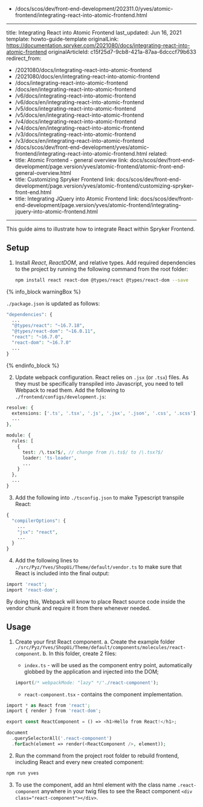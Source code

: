   - /docs/scos/dev/front-end-development/202311.0/yves/atomic-frontend/integrating-react-into-atomic-frontend.html
---
title: Integrating React into Atomic Frontend
last_updated: Jun 16, 2021
template: howto-guide-template
originalLink: https://documentation.spryker.com/2021080/docs/integrating-react-into-atomic-frontend
originalArticleId: c15f25d7-9cb8-421a-87aa-6dcccf79b633
redirect_from:
  - /2021080/docs/integrating-react-into-atomic-frontend
  - /2021080/docs/en/integrating-react-into-atomic-frontend
  - /docs/integrating-react-into-atomic-frontend
  - /docs/en/integrating-react-into-atomic-frontend
  - /v6/docs/integrating-react-into-atomic-frontend
  - /v6/docs/en/integrating-react-into-atomic-frontend
  - /v5/docs/integrating-react-into-atomic-frontend
  - /v5/docs/en/integrating-react-into-atomic-frontend
  - /v4/docs/integrating-react-into-atomic-frontend
  - /v4/docs/en/integrating-react-into-atomic-frontend
  - /v3/docs/integrating-react-into-atomic-frontend
  - /v3/docs/en/integrating-react-into-atomic-frontend
  - /docs/scos/dev/front-end-development/yves/atomic-frontend/integrating-react-into-atomic-frontend.html
related:
  - title: Atomic Frontend - general overview
    link: docs/scos/dev/front-end-development/page.version/yves/atomic-frontend/atomic-front-end-general-overview.html
  - title: Customizing Spryker Frontend
    link: docs/scos/dev/front-end-development/page.version/yves/atomic-frontend/customizing-spryker-front-end.html
  - title: Integrating JQuery into Atomic Frontend
    link: docs/scos/dev/front-end-development/page.version/yves/atomic-frontend/integrating-jquery-into-atomic-frontend.html
---

This guide aims to illustrate how to integrate React within Spryker Frontend.

## Setup

1. Install *React*, *ReactDOM*, and relative types.
        Add required dependencies to the project by running the following command from the root folder:

    ```bash
    npm install react react-dom @types/react @types/react-dom --save
    ```


{% info_block warningBox %}

`./package.json` is updated as follows:

```php
"dependencies": {
  ...
  "@types/react": "~16.7.18",
  "@types/react-dom": "~16.0.11",
  "react": "~16.7.0",
  "react-dom": "~16.7.0"
  ...
}
```
{% endinfo_block %}

2. Update webpack configuration.
			React relies on `.jsx` (or `.tsx`) files. As they must be specifically transpiled into Javascript, you need to tell Webpack to read them. Add the following to `./frontend/configs/development.js`:

```php
resolve: {
  extensions: ['.ts', '.tsx', '.js', '.jsx', '.json', '.css', '.scss'], // add .jsx and tsx here
  ...
},

module: {
  rules: [
    {
      test: /\.tsx?$/, // change from /\.ts$/ to /\.tsx?$/
      loader: 'ts-loader',
      ...
    }
  },
  ...
}
```

3. Add the following into `./tsconfig.json` to make Typescript transpile React:

```php
{
  "compilerOptions": {
    ...
    "jsx": "react",
    ...
  }
}
```

4. Add the following lines to  `./src/Pyz/Yves/ShopUi/Theme/default/vendor.ts` to make sure that React is included into the final output:

```php
import 'react';
import 'react-dom';
```

By doing this, Webpack will know to place React source code inside the vendor chunk and require it from there whenever needed.

## Usage

1. Create your first React component.
    a. Create the example folder `./src/Pyz/Yves/ShopUi/Theme/default/components/molecules/react-component`.
    b. In this folder, create 2 files:
      * `index.ts` - will be used as the component entry point, automatically globbed by the application and injected into the DOM;

    ```php
    import(/* webpackMode: "lazy" */'./react-component');
    ```
      * `react-component.tsx` - contains the component implementation.

```php
import * as React from 'react';
import { render } from 'react-dom';

export const ReactComponent = () => <h1>Hello from React!</h1>;

document
  .querySelectorAll('.react-component')
  .forEach(element => render(<ReactComponent />, element));

```

2. Run the command from the project root folder to rebuild frontend, including React and every new created component:

```bash
npm run yves
```

3. To use the component, add an html element with the class name `.react-component` anywhere in your twig files to see the React component `<div class="react-component"></div>`.
